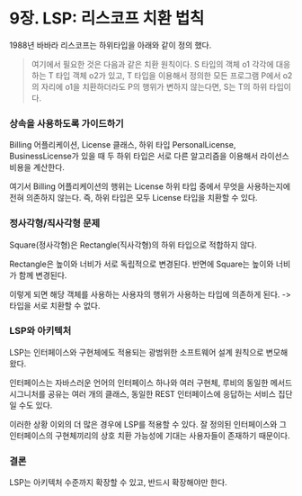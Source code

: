 # 9장. LSP: 리스코프 치환 법칙

1988년 바바라 리스코프는 하위타입을 아래와 같이 정의 했다.

> 여기에서 필요한 것은 다음과 같은 치환 원칙이다. S 타입의 객체 o1 각각에 대응하는 T 타입 객체 o2가 있고, T 타입을 이용해서 정의한 모든 프로그램 P에서 o2의 자리에 o1을 치환하더라도 P의 행위가 변하지 않는다면, S는 T의 하위 타입이다.

### 상속을 사용하도록 가이드하기 

Billing 어플리케이션, License 클래스, 하위 타입 PersonalLicense, BusinessLicense가 있을 때 두 하위 타입은 서로 다른 알고리즘을 이용해서 라이선스 비용을 계산한다.

여기서 Billing 어플리케이션의 행위는 License 하위 타입 중에서 무엇을 사용하는지에 전혀 의존하지 않는다. 즉, 하위 타입은 모두 License 타입을 치환할 수 있다.

### 정사각형/직사각형 문제 

Square\(정사각형\)은 Rectangle\(직사각형\)의 하위 타입으로 적합하지 않다.

Rectangle은 높이와 너비가 서로 독립적으로 변경된다. 반면에 Square는 높이와 너비가 함께 변경된다.

이렇게 되면 해당 객체를 사용하는 사용자의 행위가 사용하는 타입에 의존하게 된다. -&gt; 타입을 서로 치환할 수 없다.

### LSP와 아키텍처 

LSP는 인터페이스와 구현체에도 적용되는 광범위한 소프트웨어 설계 원칙으로 변모해왔다.

인터페이스는 자바스러운 언어의 인터페이스 하나와 여러 구현체, 루비의 동일한 메서드 시그니처를 공유는 여러 개의 클래스, 동일한 REST 인터페이스에 응답하는 서비스 집단일 수도 있다.

이러한 상황 이외의 더 많은 경우에 LSP를 적용할 수 있다. 잘 정의된 인터페이스와 그 인터페이스의 구현체끼리의 상호 치환 가능성에 기대는 사용자들이 존재하기 때문이다.

### 결론 

LSP는 아키텍처 수준까지 확장할 수 있고, 반드시 확장해야만 한다.

